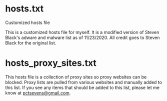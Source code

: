 # hosts.txt
Customized hosts file

This is a customized hosts file for myself.  It is a modified version of Steven Black's adware and malware list as of 11/23/2020.  All credit goes to Steven Black for the original list.

# hosts_proxy_sites.txt

This hosts file is a collection of proxy sites so proxy websites can be blocked.  Proxy lists are pulled from various websites
and manually added to this list.  If you see any items that should be added to this list, please let me know at pctsevens@gmail.com.
